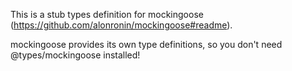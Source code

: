 This is a stub types definition for mockingoose (https://github.com/alonronin/mockingoose#readme).

mockingoose provides its own type definitions, so you don't need @types/mockingoose installed!